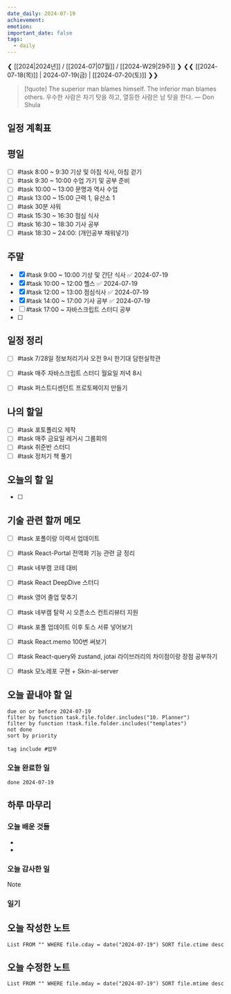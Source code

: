 ```yaml
---
date_daily: 2024-07-19
achievement: 
emotion: 
important_date: false
tags:
  - daily
---
```

❮ [[2024|2024년]] / [[2024-07|07월]] / [[2024-W29|29주]] ❯
❮❮ [[2024-07-18(목)]] | 2024-07-19(금) | [[2024-07-20(토)]] ❯❯

> [!quote] The superior man blames himself. The inferior man blames others.
> 우수한 사람은 자기 탓을 하고, 열등한 사람은 남 탓을 한다.
> — Don Shula

## 일정 계획표
## 평일

- [ ] #task 8:00 ~ 9:30 기상 및 아침 식사, 아침 걷기
- [ ] #task 9:30 ~ 10:00 수업 가기 및 공부 준비
- [ ] #task 10:00 ~ 13:00 문명과 역사 수업
- [ ] #task 13:00 ~ 15:00 근력 1, 유산소 1
- [ ] #task 30분 샤워
- [ ] #task 15:30 ~ 16:30 점심 식사
- [ ] #task 16:30 ~ 18:30 기사 공부
- [ ] #task 18:30 ~ 24:00: (개인공부 채워넣기)

## 주말

- [x] #task 9:00 ~ 10:00 기상 및 간단 식사 ✅ 2024-07-19
- [x] #task 10:00 ~ 12:00 헬스 ✅ 2024-07-19
- [x] #task 12:00 ~ 13:00 점심식사 ✅ 2024-07-19
- [x] #task 14:00 ~ 17:00 기사 공부 ✅ 2024-07-19
- [ ] #task 17:00 ~ 자바스크립트 스터디 공부
- [ ] 
## 일정 정리
- [ ] #task 7/28일 정보처리기사 오전 9시 한기대 담헌실학관
- [ ] #task 매주 자바스크립트 스터디 월요일 저녁 8시
- [ ] #task 퍼스트디센던트 프로토페이지 만들기


 ## 나의 할일

- [ ] #task 포토폴리오 제작
- [ ] #task 매주 금요일 레거시 그룹회의
- [ ] #task 취준반 스터디
- [ ] #task 정처기 책 풀기

## 오늘의 할 일
- [ ] 

## 기술 관련 할꺼 메모

- [ ] #task 포폴이랑 이력서 업데이트
- [ ] #task React-Portal 전역화 기능 관련 글 정리
- [ ] #task 네부캠 코테 대비
- [ ] #task React DeepDive 스터디
- [ ] #task 영어 졸업 맞추기
- [ ] #task 네부캠 탈락 시 오픈소스 컨트리뷰터 지원
- [ ] #task 포폴 업데이트 이후 토스 서류 넣어보기
- [ ] #task React.memo 100번 써보기
- [ ] #task React-query와 zustand, jotai 라이브러리의 차이점이랑 장점 공부하기
- [ ] #task 모노레포 구현 + Skin-ai-server


## 오늘 끝내야 할 일
```tasks
due on or before 2024-07-19
filter by function task.file.folder.includes("10. Planner")
filter by function !task.file.folder.includes("templates")
not done
sort by priority
```
```tasks
tag include #업무 
```


### 오늘 완료한 일
```tasks
done 2024-07-19
```

## 하루 마무리
### 오늘 배운 것들
- 
- 
### 오늘 감사한 일
>[!note]
>
### 일기

## 오늘 작성한 노트
```dataview
List FROM "" WHERE file.cday = date("2024-07-19") SORT file.ctime desc

```

## 오늘 수정한 노트
```dataview
List FROM "" WHERE file.mday = date("2024-07-19") SORT file.mtime desc


```
